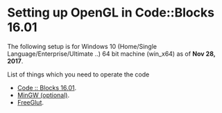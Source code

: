 # Setting up OpenGL in Code::Blocks 16.01

The following setup is for Windows 10 (Home/Single Language/Enterprise/Ultimate ..) 64 bit machine (win_x64) as of __Nov 28, 2017__.

List of things which you need to operate the code
- [Code :: Blocks 16.01](https://sourceforge.net/projects/codeblocks/files/Binaries/16.01/Windows/codeblocks-16.01-setup.exe/download).
- [MinGW (optional)](http://www.mingw.org/).
- [FreeGlut](https://www.transmissionzero.co.uk/files/software/development/GLUT/freeglut-MinGW.zip).

